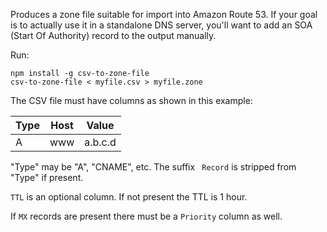 Produces a zone file suitable for import into Amazon Route 53. If your goal is
to actually use it in a standalone DNS server, you'll want to add
an SOA (Start Of Authority) record to the output manually.

Run:

```
npm install -g csv-to-zone-file
csv-to-zone-file < myfile.csv > myfile.zone
```

The CSV file must have columns as shown in this example:

|  Type  | Host   | Value   |
| ------ | ------ | ------- |
| A      | www    | a.b.c.d |

"Type" may be "A", "CNAME", etc. The suffix ` Record` is stripped from "Type" if present.

`TTL` is an optional column. If not present the TTL is 1 hour.

If `MX` records are present there must be a `Priority` column as well.

